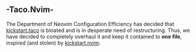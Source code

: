 ## -Taco.Nvim-

The Department of Neovim Configuration Efficiency has decided that [kickstart.taco](https://github.com/tacolegs2004/kickstart.taco) is bloated and is in desperate need of restructuring. Thus, we have decided to completely overhaul it and keep it contained to **one file**, inspired (and stolen) by [kickstart.nvim](https://github.com/nvim-lua/kickstart.nvim). 
